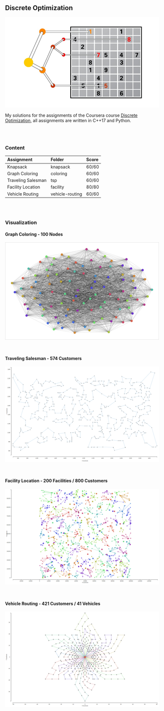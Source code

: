 ## Discrete Optimization
![discrete-optimization](./discrete-optimization.jpeg)
  
My solutions for the assignments of the Coursera course [Discrete Optimization](https://www.coursera.org/learn/discrete-optimization/home/info), all assignments are written in C++17 and Python.

<br/>
<br/>

### Content
| Assignment          | Folder          | Score |
| :------------------ |:----------------|:------|
| Knapsack            | knapsack        | 60/60 |
| Graph Coloring      | coloring        | 60/60 |
| Traveling Salesman  | tsp             | 60/60 |
| Facility Location   | facility        | 80/80 |
| Vehicle Routing     | vehicle-routing | 60/60 |

<br/>
<br/>

### Visualization
#### Graph Coloring - 100 Nodes
![coloring-visualization](visualization/coloring-visualization.png)

<br/>

#### Traveling Salesman - 574 Customers
![tsp-visualization](visualization/tsp-visualization.png)

<br/>

#### Facility Location - 200 Facilities / 800 Customers
![facility-location-visualization](visualization/facility-location-visualization.png)

<br/>

#### Vehicle Routing - 421 Customers / 41 Vehicles
![vehicle-routing-visualization](visualization/vehicle-routing-visualization.png)
